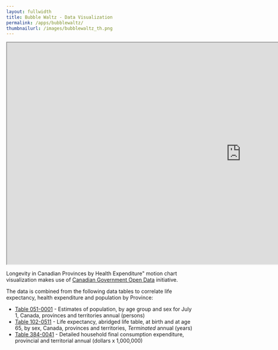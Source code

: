 ```yaml
---
layout: fullwidth
title: Bubble Waltz - Data Visualization
permalink: /apps/bubblewaltz/
thumbnailurl: /images/bubblewaltz_th.png
---
```


<iframe src="http://opendata.rubyind.com:3838/opendata/" height="597" width="1260"></iframe>

Longevity in Canadian Provinces by Health Expenditure" motion chart visualization makes use 
of [Canadian Government Open Data](http://data.gc.ca/eng) initiative.

The data is combined from the following data tables to correlate life expectancy, health expenditure and population by Province:

- [Table 051-0001](http://data.gc.ca/data/en/dataset/b6b9c9e7-bd58-4b2f-8a7a-97bf370a4880) - Estimates of population, by age group and sex for July 1, Canada, provinces and territories annual (persons)
- [Table 102-0511](http://data.gc.ca/data/en/dataset/d33eca94-b40d-4d68-8027-842b56feb130) - Life expectancy, abridged life table, at birth and at age 65, by sex, Canada, provinces and territories, *Terminated* annual (years)
- [Table 384-0041](http://data.gc.ca/data/en/dataset/43d39e2b-63dc-499d-8e90-be3928374233) - Detailed household final consumption expenditure, provincial and territorial annual (dollars x 1,000,000)

